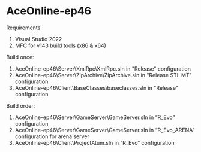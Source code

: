# AceOnline-ep46

Requirements
1.	Visual Studio 2022
2.	MFC for v143 build tools (x86 & x64)

Build once:
1.	AceOnline-ep46\Server\XmlRpc\XmlRpc.sln in "Release" configuration
2.	AceOnline-ep46\Server\ZipArchive\ZipArchive.sln in "Release STL MT" configuration
3.	AceOnline-ep46\Client\BaseClasses\baseclasses.sln in "Release" configuration

Build order:
1.	AceOnline-ep46\Server\GameServer\GameServer.sln in “R_Evo” configuration
2.	AceOnline-ep46\Server\GameServer\GameServer.sln in “R_Evo_ARENA” configuration for arena server
3.	AceOnline-ep46\Client\ProjectAtum.sln in “R_Evo” configuration
